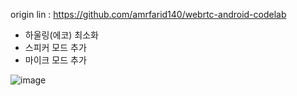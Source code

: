 origin lin : https://github.com/amrfarid140/webrtc-android-codelab

- 하울링(에코) 최소화
- 스피커 모드 추가
- 마이크 모드 추가

![image](https://user-images.githubusercontent.com/64880435/148508447-d460f68d-9af7-4d6e-b36b-e805b6d6dc58.png)
